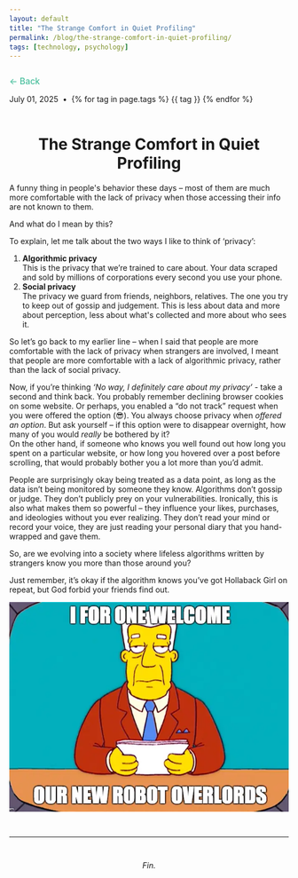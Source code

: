 ```yaml
---
layout: default
title: "The Strange Comfort in Quiet Profiling"
permalink: /blog/the-strange-comfort-in-quiet-profiling/
tags: [technology, psychology]
---
```


<!-- Back Button (Top Left) -->
<div style="margin: 2em 0 1em 0;">
  <a href="{{ '/blog/' | relative_url }}" style="color: #49bf9d; font-size: 1.1em; font-weight: 500; text-decoration: none;">
    ← Back
  </a>
</div>

<!-- Post Metadata -->
<div class="post-meta">
  <span>July 01, 2025</span> &nbsp;•&nbsp;
  <span class="post-tags">
    {% for tag in page.tags %}
      <span class="pill post-tag" data-tag="{{ tag }}">{{ tag }}</span>
    {% endfor %}
  </span>
</div>

<br />
<h1 style="text-align: center;">The Strange Comfort in Quiet Profiling</h1>

<!-- start -->

<p>A funny thing in people's behavior these days – most of them are much more comfortable with the lack of privacy when those accessing their info are not known to them.</p>

<p>And what do I mean by this?</p>

<p>To explain, let me talk about the two ways I like to think of ‘privacy’:</p>

<ol>
  <li><strong>Algorithmic privacy </strong><br />
  This is the privacy that we’re trained to care about. Your data scraped and sold by millions of corporations every second you use your phone.
  </li>
  <li><strong>Social privacy </strong><br />
  The privacy we guard from friends, neighbors, relatives. The one you try to keep out of gossip and judgement. This is less about data and more about perception, less about what's collected and more about who sees it.
  </li>
</ol>

<p>So let’s go back to my earlier line – when I said that people are more comfortable with the lack of privacy when strangers are involved, I meant that people are more comfortable with a lack of algorithmic privacy, rather than the lack of social privacy.</p>

<p>Now, if you’re thinking <i>‘No way, I definitely care about my privacy’</i> - take a second and think back. You probably remember declining browser cookies on some website. Or perhaps, you enabled a “do not track” request when you were offered the option (😎). You always choose privacy when <em>offered an option</em>. But ask yourself – if this option were to disappear overnight, how many of you would <em>really</em> be bothered by it?<br />
On the other hand, if someone who knows you well found out how long you spent on a particular website, or how long you hovered over a post before scrolling, that would probably bother you a lot more than you’d admit.</p>

<p>People are surprisingly okay being treated as a data point, as long as the data isn’t being monitored by someone they know. Algorithms don’t gossip or judge. They don’t publicly prey on your vulnerabilities. Ironically, this is also what makes them so powerful – they influence your likes, purchases, and ideologies without you ever realizing. They don’t read your mind or record your voice, they are just reading your personal diary that you hand-wrapped and gave them.</p>

<p>So, are we evolving into a society where lifeless algorithms written by strangers know you more than those around you?</p>

<p>Just remember, it’s okay if the algorithm knows you’ve got Hollaback Girl on repeat, but God forbid your friends find out.</p>

<!-- Quote image -->
<div class="blog-image">
  <img src="/images/blog/Post2/Simpsons.jpg" alt="The Simpsons" />
</div>

<hr style="margin: 3em 0;" />
<p style="text-align: center;"><i>Fin.</i></p>

<script>
  document.querySelectorAll(".post-tag").forEach(tag => {
    tag.addEventListener("click", function () {
      const value = encodeURIComponent(this.dataset.tag);
      window.location.href = `/blog/?q=${value}`;
    });
  });
</script>